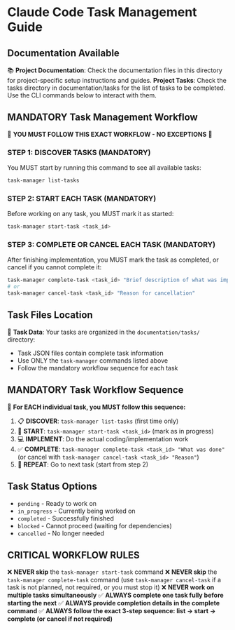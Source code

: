 # Claude Code Task Management Guide

## Documentation Available

📚 **Project Documentation**: Check the documentation files in this directory for project-specific setup instructions and guides.
**Project Tasks**: Check the tasks directory in documentation/tasks for the list of tasks to be completed. Use the CLI commands below to interact with them.

## MANDATORY Task Management Workflow

🚨 **YOU MUST FOLLOW THIS EXACT WORKFLOW - NO EXCEPTIONS** 🚨

### **STEP 1: DISCOVER TASKS (MANDATORY)**
You MUST start by running this command to see all available tasks:
```bash
task-manager list-tasks
```

### **STEP 2: START EACH TASK (MANDATORY)**
Before working on any task, you MUST mark it as started:
```bash
task-manager start-task <task_id>
```

### **STEP 3: COMPLETE OR CANCEL EACH TASK (MANDATORY)**
After finishing implementation, you MUST mark the task as completed, or cancel if you cannot complete it:
```bash
task-manager complete-task <task_id> "Brief description of what was implemented"
# or
task-manager cancel-task <task_id> "Reason for cancellation"
```

## Task Files Location

📁 **Task Data**: Your tasks are organized in the `documentation/tasks/` directory:
- Task JSON files contain complete task information
- Use ONLY the `task-manager` commands listed above
- Follow the mandatory workflow sequence for each task

## MANDATORY Task Workflow Sequence

🔄 **For EACH individual task, you MUST follow this sequence:**

1. 📋 **DISCOVER**: `task-manager list-tasks` (first time only)
2. 🚀 **START**: `task-manager start-task <task_id>` (mark as in progress)
3. 💻 **IMPLEMENT**: Do the actual coding/implementation work
4. ✅ **COMPLETE**: `task-manager complete-task <task_id> "What was done"` (or cancel with `task-manager cancel-task <task_id> "Reason"`)
5. 🔁 **REPEAT**: Go to next task (start from step 2)

## Task Status Options

- `pending` - Ready to work on
- `in_progress` - Currently being worked on  
- `completed` - Successfully finished
- `blocked` - Cannot proceed (waiting for dependencies)
- `cancelled` - No longer needed

## CRITICAL WORKFLOW RULES

❌ **NEVER skip** the `task-manager start-task` command
❌ **NEVER skip** the `task-manager complete-task` command  (use `task-manager cancel-task` if a task is not planned, not required, or you must stop it)
❌ **NEVER work on multiple tasks simultaneously**
✅ **ALWAYS complete one task fully before starting the next**
✅ **ALWAYS provide completion details in the complete command**
✅ **ALWAYS follow the exact 3-step sequence: list → start → complete (or cancel if not required)**